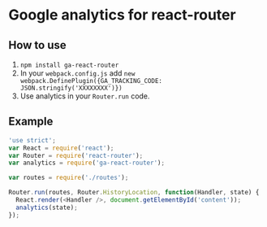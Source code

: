 # Google analytics for react-router

## How to use

1. `npm install ga-react-router`
2. In your `webpack.config.js` add `new webpack.DefinePlugin({GA_TRACKING_CODE: JSON.stringify('XXXXXXXX')})`
3. Use analytics in your `Router.run` code.

## Example

```js
'use strict';
var React = require('react');
var Router = require('react-router');
var analytics = require('ga-react-router');

var routes = require('./routes');

Router.run(routes, Router.HistoryLocation, function(Handler, state) {
  React.render(<Handler />, document.getElementById('content'));
  analytics(state);
});
```
